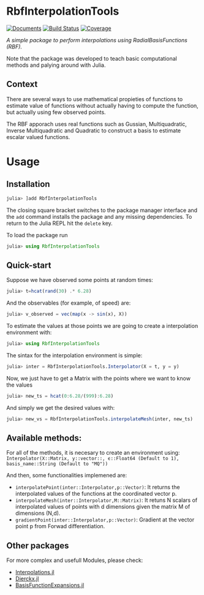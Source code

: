 # RbfInterpolationTools

[![Documents](https://img.shields.io/badge/docs-stable-blue.svg)](https://munozariasjm.github.io/RbfInterpolationTools.jl/stable)
[![Build Status](https://github.com/munozariasjm/RbfInterpolationTools.jl/actions/workflows/CI.yml/badge.svg?branch=main)](https://github.com/munozariasjm/RbfInterpolationTools.jl/actions/workflows/CI.yml?query=branch%3Amain)
[![Coverage](https://codecov.io/gh/munozariasjm/RbfInterpolationTools.jl/branch/main/graph/badge.svg)](https://codecov.io/gh/munozariasjm/RbfInterpolationTools.jl)

*A simple package to perform interpolations using RadialBasisFunctions (RBF).*

Note that the package was developed to teach basic computational methods and palying around with Julia.
## Context
There are several ways to use mathematical propieties of functions to estimate value of functions without actually having to compute the function, but actually using few observed points.

The RBF apporach uses real functions such as Gussian, Multiquadratic, Inverse Multiquadratic and Quadratic to construct a basis to estimate escalar valued functions.  

# Usage
## Installation
```julia
julia> ]add RbfInterpolationTools
```

The closing square bracket switches to the package manager interface and the ```add``` command installs the package and any missing dependencies. To return to the Julia REPL hit the ```delete``` key.

To load the package run

```julia
julia> using RbfInterpolationTools
```
## Quick-start
Suppose we have observed some points at random times:
```julia
julia> t=hcat(rand(30) .* 6.28)
```
And the observables (for example, of speed) are:
```julia
julia> v_observed = vec(map(x -> sin(x), X))
```
To estimate the values at those points we are going to create a interpolation environment with: 
```julia
julia> using RbfInterpolationTools

```
The sintax for the interpolation environment is simple:
```julia
julia> inter = RbfInterpolationTools.Interpolator(X = t, y = y)

```
Now, we just have to get a Matrix with the points where we want to know the values
```julia
julia> new_ts = hcat(0:6.28/(999):6.28)

```
And simply we get the desired values with:
```julia
julia> new_vs = RbfInterpolationTools.interpolateMesh(inter, new_ts)

```
## Available methods:

For all of the methods, it is necesary to create an environment using:
```Interpolator(X::Matrix, y::vector::, ϵ::Float64 (Default to 1), basis_name::String (Default to "MQ"))```

And then, some functionalities implemened are:

* ```interpolatePoint(inter::Interpolator,p::Vector)```: It returns the interpolated values of the functions at the coordinated vector p.
* ```interpolateMesh(inter::Interpolator,M::Matrix)```: 
It retuns N scalars of interpolated values of points with d dimensions given the matrix M of dimensions (N,d).
* ```gradientPoint(inter::Interpolator,p::Vector)```: Gradient at the vector point p from Forwad differentiation. 

## Other packages
For more complex and usefull Modules, please check:
* [Interpolations.jl](https://github.com/JuliaMath/Interpolations.jl)
* [Dierckx.jl](https://github.com/kbarbary/Dierckx.jl)
* [BasisFunctionExpansions.jl](https://github.com/baggepinnen/BasisFunctionExpansions.jl)
